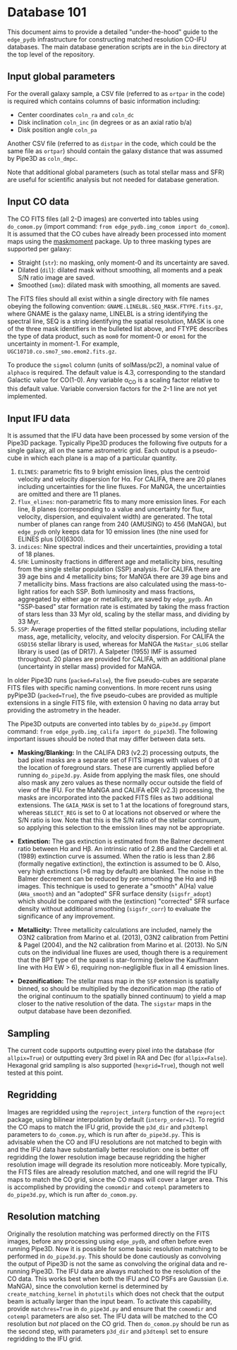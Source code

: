 # Database 101

This document aims to provide a detailed "under-the-hood" guide to the `edge_pydb` infrastructure for constructing matched resolution CO-IFU databases.  The main database generation scripts are in the `bin` directory at the top level of the repository.

## Input global parameters
For the overall galaxy sample, a CSV file (referred to as `ortpar` in the code) is required which contains columns of basic information including:
* Center coordinates `coln_ra` and `coln_dc`
* Disk inclination `coln_inc` (in degrees or as an axial ratio b/a)
* Disk position angle `coln_pa`

Another CSV file (referred to as `distpar` in the code, which could be the same file as `ortpar`) should contain the galaxy distance that was assumed by Pipe3D as `coln_dmpc`.

Note that additional global parameters (such as total stellar mass and SFR) are useful for scientific analysis but not needed for database generation.

## Input CO data
The CO FITS files (all 2-D images) are converted into tables using `do_comom.py` (import command: `from edge_pydb.img_comom import do_comom`).  It is assumed that the CO cubes have already been processed into moment maps using the [maskmoment](https://github.com/tonywong94/maskmoment) package.  Up to three masking types are supported per galaxy:
* Straight (`str`): no masking, only moment-0 and its uncertainty are saved.
* Dilated (`dil`): dilated mask without smoothing, all moments and a peak S/N ratio image are saved.
* Smoothed (`smo`): dilated mask with smoothing, all moments are saved.

The FITS files should all exist within a single directory with file names obeying the following convention: `GNAME.LINELBL.SEQ_MASK.FTYPE.fits.gz`, where GNAME is the galaxy name, LINELBL is a string identifying the spectral line, SEQ is a string identifying the spatial resolution, MASK is one of the three mask identifiers in the bulleted list above, and FTYPE describes the type of data product, such as `mom0` for moment-0 or `emom1` for the uncertainty in moment-1.  For example, `UGC10710.co.smo7_smo.emom2.fits.gz`.

To produce the `sigmol` column (units of solMass/pc2), a nominal value of `alphaco` is required.  The default value is 4.3, corresponding to the standard Galactic value for CO(1-0).  Any variable &alpha;<sub>CO</sub> is a scaling factor relative to this default value.  Variable conversion factors for the 2-1 line are not yet implemented.

## Input IFU data
It is assumed that the IFU data have been processed by some version of the Pipe3D package.  Typically Pipe3D produces the following five outputs for a single galaxy, all on the same astrometric grid.  Each output is a pseudo-cube in which each plane is a map of a particular quantity.
1. `ELINES`: parametric fits to 9 bright emission lines, plus the centroid velocity and velocity dispersion for H&alpha;.  For CALIFA, there are 20 planes including uncertainties for the line fluxes.  For MaNGA, the uncertainties are omitted and there are 11 planes.
2. `flux_elines`: non-parametric fits to many more emission lines.  For each line, 8 planes (corresponding to a value and uncertainty for flux, velocity, dispersion, and equivalent width) are generated.  The total number of planes can range from 240 (AMUSING) to 456 (MaNGA), but `edge_pydb` only keeps data for 10 emission lines (the nine used for ELINES plus [OI]6300).
3. `indices`: Nine spectral indices and their uncertainties, providing a total of 18 planes.
4. `SFH`: Luminosity fractions in different age and metallicity bins, resulting from the single stellar population (SSP) analysis.  For CALIFA there are 39 age bins and 4 metallicity bins; for MaNGA there are 39 age bins and 7 metallicity bins.  Mass fractions are also calculated using the mass-to-light ratios for each SSP.  Both luminosity and mass fractions, aggregated by either age or metallicity, are saved by `edge_pydb`. An "SSP-based" star formation rate is estimated by taking the mass fraction of stars less than 33 Myr old, scaling by the stellar mass, and dividing by 33 Myr.
5. `SSP`: Average properties of the fitted stellar populations, including stellar mass, age, metallicity, velocity, and velocity dispersion.  For CALIFA the `GSD156` stellar library is used, whereas for MaNGA the `MaStar_sLOG` stellar library is used (as of DR17).  A Salpeter (1955) IMF is assumed throughout.  20 planes are provided for CALIFA, with an additional plane (uncertainty in stellar mass) provided for MaNGA.

In older Pipe3D runs (`packed=False`), the five pseudo-cubes are separate FITS files with specific naming conventions.  In more recent runs using pyPipe3D (`packed=True`), the five pseudo-cubes are provided as multiple extensions in a single FITS file, with extension 0 having no data array but providing the astrometry in the header.

The Pipe3D outputs are converted into tables by `do_pipe3d.py` (import command: `from edge_pydb.img_califa import do_pipe3d`).  The following important issues should be noted that may differ between data sets.

* __Masking/Blanking:__ In the CALIFA DR3 (v2.2) processing outputs, the bad pixel masks are a separate set of FITS images with values of 0 at the location of foreground stars.  These are currently applied before running `do_pipe3d.py`.  Aside from applying the mask files, one should also mask any zero values as these normally occur outside the field of view of the IFU.  For the MaNGA and CALIFA eDR (v2.3) processing, the masks are incorporated into the packed FITS files as two additional extensions.  The `GAIA_MASK` is set to 1 at the locations of foreground stars, whereas `SELECT_REG` is set to 0 at locations not observed or where the S/N ratio is low.  Note that this is the S/N ratio of the stellar continuum, so applying this selection to the emission lines may not be appropriate.

* __Extinction:__ The gas extinction is estimated from the Balmer decrement ratio between H&alpha; and H&beta;.  An intrinsic ratio of 2.86 and the Cardelli et al. (1989) extinction curve is assumed.  When the ratio is less than 2.86 (formally negative extinction), the extinction is assumed to be 0.  Also, very high extinctions (>6 mag by default) are blanked.  The noise in the Balmer decrement can be reduced by pre-smoothing the H&alpha; and H&beta; images.  This technique is used to generate a "smooth" A(Ha) value (`AHa_smooth`) and an "adopted" SFR surface density (`sigsfr_adopt`) which should be compared with the (extinction) "corrected" SFR surface density without additional smoothing (`sigsfr_corr`) to evaluate the significance of any improvement.

* __Metallicity:__ Three metallicity calculations are included, namely the O3N2 calibration from Marino et al. (2013), O3N2 calibration from Pettini & Pagel (2004), and the N2 calibration from Marino et al. (2013).  No S/N cuts on the individual line fluxes are used, though there is a requirement that the BPT type of the spaxel is star-forming (below the Kauffmann line with H&alpha; EW > 6), requiring non-negligible flux in all 4 emission lines.

* __Dezonification:__ The stellar mass map in the `SSP` extension is spatially binned, so should be multiplied by the dezonification map (the ratio of the original continuum to the spatially binned continuum) to yield a map closer to the native resolution of the data.  The `sigstar` maps in the output database have been dezonified.

## Sampling
The current code supports outputting every pixel into the database (for `allpix=True`) or outputting every 3rd pixel in RA and Dec (for `allpix=False`).  Hexagonal grid sampling is also supported (`hexgrid=True`), though not well tested at this point.

## Regridding
Images are regridded using the `reproject_interp` function of the `reproject` package, using bilinear interpolation by default (`interp_order=1`).  To regrid the CO maps to match the IFU grid, provide the `p3d_dir` and `p3dtempl` parameters to `do_comom.py`, which is run after `do_pipe3d.py`.  This is advisable when the CO and IFU resolutions are not matched to begin with and the IFU data have substantially better resolution: one is better off regridding the lower resolution image because regridding the higher resolution image will degrade its resolution more noticeably.  More typically, the FITS files are already resolution matched, and one will regrid the IFU maps to match the CO grid, since the CO maps will cover a larger area.  This is accomplished by providing the `comomdir` and `cotempl` parameters to `do_pipe3d.py`, which is run after `do_comom.py`.

## Resolution matching
Originally the resolution matching was performed directly on the FITS images, before any processing using `edge_pydb`, and often before even running Pipe3D.  Now it is possible for some basic resolution matching to be performed in `do_pipe3d.py`.  This should be done cautiously as convolving the output of Pipe3D is not the same as convolving the original data and re-running Pipe3D.  The IFU data are always matched to the resolution of the CO data.  This works best when both the IFU and CO PSFs are Gaussian (i.e. MaNGA), since the convolution kernel is determined by `create_matching_kernel` in `photutils` which does not check that the output beam is actually larger than the input beam.  To activate this capability, provide `matchres=True` in `do_pipe3d.py` and ensure that the `comomdir` and `cotempl` parameters are also set.  The IFU data will be matched to the CO resolution but _not_ placed on the CO grid.  Then `do_comom.py` should be run as the second step, with parameters `p3d_dir` and `p3dtempl` set to ensure regridding to the IFU grid.

